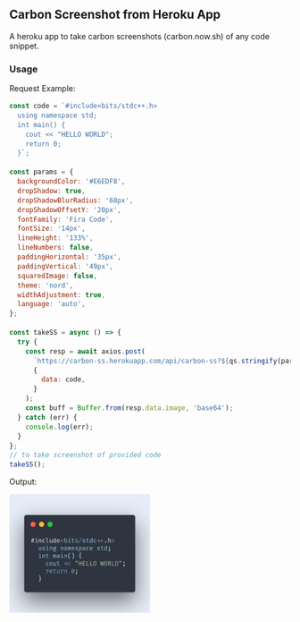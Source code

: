 ## Carbon Screenshot from Heroku App

A heroku app to take carbon screenshots (carbon.now.sh) of any code snippet.

### Usage

Request Example:

```js
const code = `#include<bits/stdc++.h>
  using namespace std;
  int main() {
    cout << "HELLO WORLD";
    return 0;
  }`;

const params = {
  backgroundColor: '#E6EDF8',
  dropShadow: true,
  dropShadowBlurRadius: '68px',
  dropShadowOffsetY: '20px',
  fontFamily: 'Fira Code',
  fontSize: '14px',
  lineHeight: '133%',
  lineNumbers: false,
  paddingHorizontal: '35px',
  paddingVertical: '49px',
  squaredImage: false,
  theme: 'nord',
  widthAdjustment: true,
  language: 'auto',
};

const takeSS = async () => {
  try {
    const resp = await axios.post(
      `https://carbon-ss.herokuapp.com/api/carbon-ss?${qs.stringify(params)}`,
      {
        data: code,
      }
    );
    const buff = Buffer.from(resp.data.image, 'base64');
  } catch (err) {
    console.log(err);
  }
};
// to take screenshot of provided code
takeSS();
```

Output:

<img src="example.png" width="50%">
